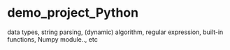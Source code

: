 # demo_project_Python
data types,  string parsing, (dynamic) algorithm,  regular expression, built-in functions, Numpy module.., etc
